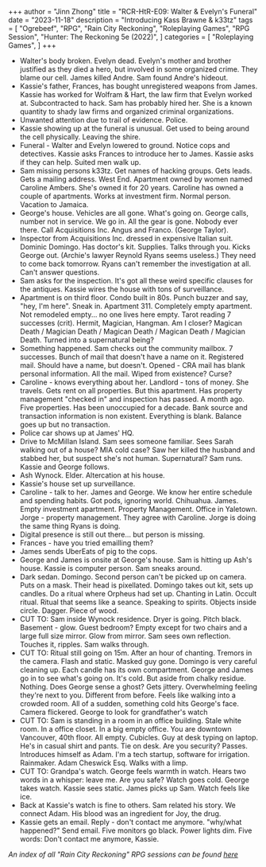 +++
author = "Jinn Zhong"
title = "RCR-HtR-E09: Walter & Evelyn's Funeral"
date = "2023-11-18"
description = "Introducing Kass Brawne & k33tz"
tags = [
    "Ogrebeef",
    "RPG",
    "Rain City Reckoning",
    "Roleplaying Games",
    "RPG Session",
    "Hunter: The Reckoning 5e (2022)",
]
categories = [
    "Roleplaying Games",
]
+++
* Walter's body broken. Evelyn dead. Evelyn's mother and brother justified as they died a hero, but involved in some organized crime. They blame our cell. James killed Andre. Sam found Andre's hideout.
* Kassie's father, Frances, has bought unregistered weapons from James. Kassie has worked for Wolfram & Hart, the law firm that Evelyn worked at. Subcontracted to hack. Sam has probably hired her. She is a known quantity to shady law firms and organized criminal organizations.
* Unwanted attention due to trail of evidence. Police.
* Kassie showing up at the funeral is unusual. Get used to being around the cell physically. Leaving the shire.
* Funeral - Walter and Evelyn lowered to ground. Notice cops and detectives. Kassie asks Frances to introduce her to James. Kassie asks if they can help. Suited men walk up.
* Sam missing persons k33tz. Get names of hacking groups. Gets leads. Gets a mailing address. West End. Apartment owned by women named Caroline Ambers. She's owned it for 20 years. Caroline has owned a couple of apartments. Works at investment firm. Normal person. Vacation to Jamaica.
* George's house. Vehicles are all gone. What's going on. George calls, number not in service. We go in. All the gear is gone. Nobody ever there. Call Acquisitions Inc. Angus and Franco. (George Taylor).
* Inspector from Acquisitions Inc. dressed in expensive Italian suit. Dominic Domingo. Has doctor's kit. Supplies. Talks through you. Kicks George out. (Archie's lawyer Reynold Ryans seems useless.) They need to come back tomorrow. Ryans can't remember the investigation at all. Can't answer questions.
* Sam asks for the inspection. It's got all these weird specific clauses for the antiques. Kassie wires the house with tons of surveillance.
* Apartment is on third floor. Condo built in 80s.  Punch buzzer and say, "hey, I'm here". Sneak in. Apartment 311. Completely empty apartment. Not remodeled empty... no one lives here empty. Tarot reading 7 successes (crit). Hermit, Magician, Hangman. Am I closer? Magican Death / Magician Death / Magican Death / Magican Death / Magician Death. Turned into a supernatural being?
* Something happened. Sam checks out the community mailbox. 7 successes. Bunch of mail that doesn't have a name on it. Registered mail. Should have a name, but doesn't. Opened - CRA mail has blank personal information. All the mail. Wiped from existence? Curse? 
* Caroline - knows everything about her. Landlord - tons of money. She travels. Gets rent on all properties. But this apartment. Has property management "checked in" and inspection has passed. A month ago. Five properties. Has been unoccupied for a decade. Bank source and transaction information is non existent. Everything is blank. Balance goes up but no transaction.
* Police car shows up at James' HQ.
* Drive to McMillan Island. Sam sees someone familiar. Sees Sarah walking out of a house? MIA cold case? Saw her killed the husband and stabbed her, but suspect she's not human. Supernatural? Sam runs. Kassie and George follows.
* Ash Wynock. Elder. Altercation at his house.
* Kassie's house set up surveillance.
* Caroline - talk to her. James and George. We know her entire schedule and spending habits. Got pods, ignoring world. Chihuahua. James. Empty investment apartment. Property Management. Office in Yaletown. Jorge - property management. They agree with Caroline. Jorge is doing the same thing Ryans is doing.
* Digital presence is still out there... but person is missing.
* Frances - have you tried emailling them?
* James sends UberEats of pig to the cops.
* George and James is onsite at George's house. Sam is hitting up Ash's house. Kassie is computer person. Sam sneaks around. 
* Dark sedan. Domingo. Second person can't be picked up on camera. Puts on a mask. Their head is pixellated. Domingo takes out kit, sets up candles. Do a ritual where Orpheus had set up. Chanting in Latin. Occult ritual. Ritual that seems like a seance. Speaking to spirits. Objects inside circle. Dagger. Piece of wood.
* CUT TO: Sam inside Wynock residence. Dryer is going. Pitch black. Basement - glow. Guest bedroom? Empty except for two chairs and a large full size mirror. Glow from mirror. Sam sees own reflection. Touches it, ripples. Sam walks through.
* CUT TO: Ritual still going on 15m. After an hour of chanting. Tremors in the camera. Flash and static.  Masked guy gone. Domingo is very careful cleaning up. Each candle has its own compartment. George and James go in to see what's going on. It's cold. But aside from chalky residue. Nothing. Does George sense a ghost? Gets jittery. Overwhelming feeling they're next to you. Different from before. Feels like walking into a crowded room. All of a sudden, something cold hits George's face. Camera flickered. George to look for grandfather's watch
* CUT TO: Sam is standing in a room in an office building. Stale white room.  In a office closet. In a big empty office. You are downtown Vancouver, 40th floor. All empty. Cubicles. Guy at desk typing on laptop. He's in casual shirt and pants. Tie on desk. Are you security? Passes. Introduces himself as Adam. I'm a tech startup, software for irrigation. Rainmaker. Adam Cheswick Esq. Walks with a limp. 
* CUT TO: Grandpa's watch. George feels warmth in watch. Hears two words in a whisper: leave me. Are you safe? Watch goes cold. George takes watch. Kassie sees static. James picks up Sam. Watch feels like ice.
* Back at Kassie's watch is fine to others. Sam related his story. We connect Adam. His blood was an ingredient for Joy, the drug. 
* Kassie gets an email. Reply - don't contact me anymore. "why/what happened?" Send email. Five monitors go black. Power lights dim. Five words: Don't contact me anymore, Kassie.

_An index of all "Rain City Reckoning" RPG sessions can be found [here](https://journal.jinnzhong.com/tags/rain-city-reckoning/)_
